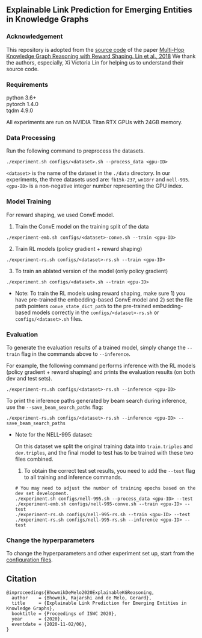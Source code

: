 ## Explainable Link Prediction for Emerging Entities in Knowledge Graphs

### Acknowledgement
This repository is adopted from the [source code](https://github.com/salesforce/MultiHopKG) of the paper [Multi-Hop Knowledge Graph Reasoning with Reward Shaping. Lin et al., 2018](https://arxiv.org/abs/1808.10568)
We thank the authors, especially, Xi Victoria Lin for helping us to understand their source code.

### Requirements
python 3.6+ <br>
pytorch 1.4.0 <br>
tqdm 4.9.0

All experiments are run on NVIDIA Titan RTX GPUs with 24GB memory.

### Data Processing
Run the following command to preprocess the datasets.
```
./experiment.sh configs/<dataset>.sh --process_data <gpu-ID>
```

`<dataset>` is the name of the dataset in the `./data` directory. In our experiments, the three datasets used are: `fb15k-237`, `wn18rr` and `nell-995`. 
`<gpu-ID>` is a non-negative integer number representing the GPU index.

### Model Training 
For reward shaping, we used ConvE model. 

1. Train the ConvE model on the training split of the data
```
./experiment-emb.sh configs/<dataset>-conve.sh --train <gpu-ID>
```
2. Train RL models (policy gradient + reward shaping)
```
./experiment-rs.sh configs/<dataset>-rs.sh --train <gpu-ID>
```
3. To train an ablated version of the model (only policy gradient)
```
./experiment.sh configs/<dataset>.sh --train <gpu-ID>
```
* Note: To train the RL models using reward shaping, make sure 1) you have pre-trained the embedding-based ConvE model and 2) set the file path pointers ```conve_state_dict_path``` to the pre-trained embedding-based models correctly 
in the ```configs/<dataset>-rs.sh``` or ```configs/<dataset>.sh``` files.

### Evaluation
To generate the evaluation results of a trained model, simply change the `--train` flag in the commands above to `--inference`. 

For example, the following command performs inference with the RL models (policy gradient + reward shaping) and prints the evaluation results (on both dev and test sets).
```
./experiment-rs.sh configs/<dataset>-rs.sh --inference <gpu-ID>
```

To print the inference paths generated by beam search during inference, use the `--save_beam_search_paths` flag:
```
./experiment-rs.sh configs/<dataset>-rs.sh --inference <gpu-ID> --save_beam_search_paths
```

* Note for the NELL-995 dataset: 

  On this dataset we split the original training data into `train.triples` and `dev.triples`, and the final model to test has to be trained with these two files combined. 
  1. To obtain the correct test set results, you need to add the `--test` flag to all training and inference commands.  
    ```
    # You may need to adjust the number of training epochs based on the dev set development.
    ./experiment.sh configs/nell-995.sh --process_data <gpu-ID> --test
    ./experiment-emb.sh configs/nell-995-conve.sh --train <gpu-ID> --test
    ./experiment-rs.sh configs/nell-995-rs.sh --train <gpu-ID> --test
    ./experiment-rs.sh configs/nell-995-rs.sh --inference <gpu-ID> --test
    ``` 

### Change the hyperparameters
To change the hyperparameters and other experiment set up, start from the [configuration files](configs).

## Citation
```
@inproceedings{BhowmikDeMelo2020ExplainableKGReasoning,
  author    = {Bhowmik, Rajarshi and de Melo, Gerard},
  title     = {Explainable Link Prediction for Emerging Entities in Knowledge Graphs},
  booktitle = {Proceedings of ISWC 2020},
  year      = {2020},
  eventdate = {2020-11-02/06},
}
```
